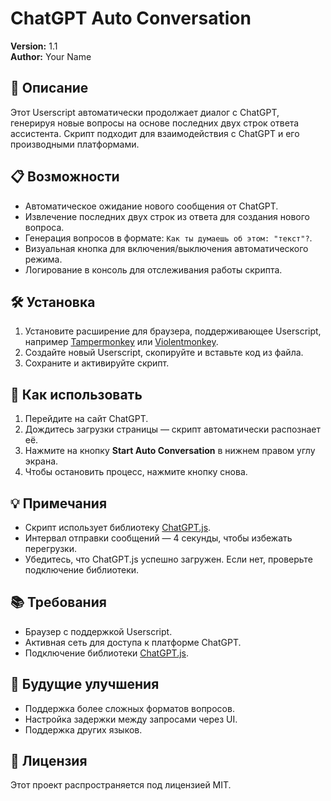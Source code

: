 # ChatGPT Auto Conversation

**Version:** 1.1  
**Author:** Your Name  

## 📝 Описание
Этот Userscript автоматически продолжает диалог с ChatGPT, генерируя новые вопросы на основе последних двух строк ответа ассистента. Скрипт подходит для взаимодействия с ChatGPT и его производными платформами.

## 📋 Возможности
- Автоматическое ожидание нового сообщения от ChatGPT.
- Извлечение последних двух строк из ответа для создания нового вопроса.
- Генерация вопросов в формате: `Как ты думаешь об этом: "текст"?`.
- Визуальная кнопка для включения/выключения автоматического режима.
- Логирование в консоль для отслеживания работы скрипта.

## 🛠️ Установка
1. Установите расширение для браузера, поддерживающее Userscript, например [Tampermonkey](https://www.tampermonkey.net/) или [Violentmonkey](https://violentmonkey.github.io/).
2. Создайте новый Userscript, скопируйте и вставьте код из файла.
3. Сохраните и активируйте скрипт.

## 🔧 Как использовать
1. Перейдите на сайт ChatGPT.
2. Дождитесь загрузки страницы — скрипт автоматически распознает её.
3. Нажмите на кнопку **Start Auto Conversation** в нижнем правом углу экрана.
4. Чтобы остановить процесс, нажмите кнопку снова.

## 💡 Примечания
- Скрипт использует библиотеку [ChatGPT.js](https://github.com/kudoai/chatgpt.js).
- Интервал отправки сообщений — 4 секунды, чтобы избежать перегрузки.
- Убедитесь, что ChatGPT.js успешно загружен. Если нет, проверьте подключение библиотеки.

## 📚 Требования
- Браузер с поддержкой Userscript.
- Активная сеть для доступа к платформе ChatGPT.
- Подключение библиотеки [ChatGPT.js](https://cdn.jsdelivr.net/npm/@kudoai/chatgpt.js@3.3.5/dist/chatgpt.min.js).

## 🚀 Будущие улучшения
- Поддержка более сложных форматов вопросов.
- Настройка задержки между запросами через UI.
- Поддержка других языков.

## 📜 Лицензия
Этот проект распространяется под лицензией MIT.
